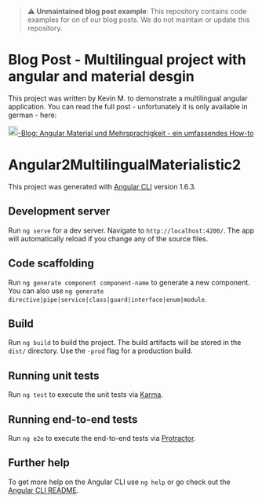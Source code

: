 > :warning: **Unmaintained blog post example**: This repository contains code examples for on of our blog posts. We do not maintain or update this repository.

# Blog Post - Multilingual project with angular and material desgin
This project was written by Kevin M. to demonstrate a multilingual angular application. You can read the full post - unfortunately it is only available in german - here:

[<img src="https://www.lise.de/fileadmin/user_upload/lise_logo_freigestellt.png" height="20" />-Blog: Angular Material und Mehrsprachigkeit - ein umfassendes How-to](https://www.lise.de/blog/article/angular-material-und-mehrsprachigkeit-ein-umfassendes-how-to/)

# Angular2MultilingualMaterialistic2

This project was generated with [Angular CLI](https://github.com/angular/angular-cli) version 1.6.3.

## Development server

Run `ng serve` for a dev server. Navigate to `http://localhost:4200/`. The app will automatically reload if you change any of the source files.

## Code scaffolding

Run `ng generate component component-name` to generate a new component. You can also use `ng generate directive|pipe|service|class|guard|interface|enum|module`.

## Build

Run `ng build` to build the project. The build artifacts will be stored in the `dist/` directory. Use the `-prod` flag for a production build.

## Running unit tests

Run `ng test` to execute the unit tests via [Karma](https://karma-runner.github.io).

## Running end-to-end tests

Run `ng e2e` to execute the end-to-end tests via [Protractor](http://www.protractortest.org/).

## Further help

To get more help on the Angular CLI use `ng help` or go check out the [Angular CLI README](https://github.com/angular/angular-cli/blob/master/README.md).
